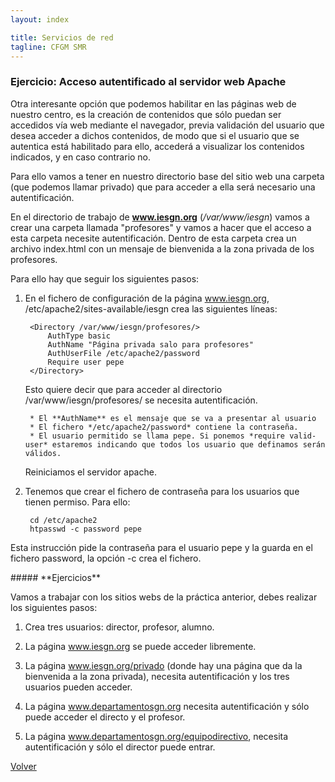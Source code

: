 ```yaml
---
layout: index

title: Servicios de red 
tagline: CFGM SMR
---
```

### Ejercicio: Acceso autentificado al servidor web Apache

Otra interesante opción que podemos habilitar en las páginas web de nuestro centro, es la creación de contenidos que sólo puedan ser accedidos vía web mediante el navegador, previa validación del usuario que desea acceder a dichos contenidos, de modo que si el usuario que se autentica está habilitado para ello, accederá a visualizar los contenidos indicados, y en caso contrario no.

Para ello vamos a tener en nuestro directorio base del sitio web una carpeta (que podemos llamar privado) que para acceder a ella será necesario una autentificación.

En el directorio de trabajo de **www.iesgn.org** (*/var/www/iesgn*) vamos a crear una carpeta llamada "profesores" y vamos a hacer que el acceso a esta carpeta necesite autentificación. Dentro de esta carpeta crea un archivo index.html con un mensaje de bienvenida a la zona privada de los profesores.

Para ello hay que seguir los siguientes pasos:

1. En el fichero de configuración de la página www.iesgn.org, /etc/apache2/sites-available/iesgn crea las siguientes líneas:

        <Directory /var/www/iesgn/profesores/>
        	AuthType basic
        	AuthName "Página privada salo para profesores"
        	AuthUserFile /etc/apache2/password
        	Require user pepe
        </Directory>

	Esto quiere decir que para acceder al directorio /var/www/iesgn/profesores/ se necesita autentificación. 

		* El **AuthName** es el mensaje que se va a presentar al usuario
		* El fichero */etc/apache2/password* contiene la contraseña.
		* El usuario permitido se llama pepe. Si ponemos *require valid-user* estaremos indicando que todos los usuario que definamos serán válidos.

	Reiniciamos el servidor apache.

2. Tenemos que crear el fichero de contraseña para los usuarios que tienen permiso. Para ello:

        cd /etc/apache2
        htpasswd -c password pepe

Esta instrucción pide la contraseña para el usuario pepe y la guarda en el fichero password, la opción -c crea el fichero.

<div class='ejercicios' markdown='1'>
##### **Ejercicios**

Vamos a trabajar con los sitios webs de la práctica anterior, debes realizar los siguientes pasos:

1. Crea tres usuarios: director, profesor, alumno.

2. La página www.iesgn.org se puede acceder libremente.

3. La página www.iesgn.org/privado (donde hay una página que da la bienvenida a la zona privada), necesita autentificación y los tres usuarios pueden acceder.

4. La página www.departamentosgn.org necesita autentificación y sólo puede acceder el directo y el profesor.

5. La página www.departamentosgn.org/equipodirectivo, necesita autentificación y sólo el director puede entrar.

</div>

[Volver](index)
